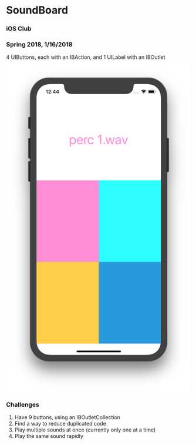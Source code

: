 # SoundBoard
### iOS Club
### Spring 2018, 1/16/2018

4 UIButtons, each with an IBAction, and 1 UILabel with an IBOutlet

![SoundBoard](screenshot.png)

### Challenges
1. Have 9 buttons, using an IBOutletCollection
2. Find a way to reduce duplicated code 
3. Play multiple sounds at once (currently only one at a time)
4. Play the same sound rapidly
